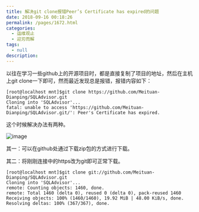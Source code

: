 ```yaml
---
title: 解决git clone报错Peer’s Certificate has expired的问题
date: 2018-09-16 00:18:26
permalink: /pages/1672.html
categories:
  - 运维观止
  - 迎刃而解
tags:
  - null
description:
---
```


以往在学习一些github上的开源项目时，都是直接复制了项目的地址，然后在主机上git clone一下即可，然而最近发现总是报错，报错内容如下：

```
[root@localhost mnt]$git clone https://github.com/Meituan-Dianping/SQLAdvisor.git
Cloning into 'SQLAdvisor'...
fatal: unable to access 'https://github.com/Meituan-Dianping/SQLAdvisor.git/': Peer's Certificate has expired.
```

这个时候解决办法有两种。

![image](http://t.eryajf.net/imgs/2021/09/dddc9c172798a2e8.jpg)

其一：可以在github处通过下载zip包的方式进行下载。

其二：将刚刚连接中的https改为git即可正常下载。

```
[root@localhost mnt]$git clone git://github.com/Meituan-Dianping/SQLAdvisor.git
Cloning into 'SQLAdvisor'...
remote: Counting objects: 1460, done.
remote: Total 1460 (delta 0), reused 0 (delta 0), pack-reused 1460
Receiving objects: 100% (1460/1460), 19.92 MiB | 48.00 KiB/s, done.
Resolving deltas: 100% (367/367), done.
```
